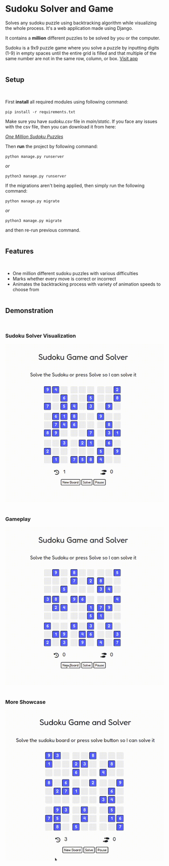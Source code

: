 # Sudoku Solver and Game
Solves any sudoku puzzle using backtracking algorithm while visualizing the whole process. It's a web application made using Django.


It contains a **million** different puzzles to be solved by you or the computer.

Sudoku is a 9x9 puzzle game where you solve a puzzle by inputting digits (1-9) in empty spaces until the entire grid is filled and that multiple of the same number are not in the same row, column, or box. [Visit app](https://sudokusolverandgame.herokuapp.com)
<br></br>
## Setup
<br>

 First **install** all required modules using following command:

`pip install -r requirements.txt `

Make sure you have *sudoku.csv* file in _main/static_. If you face any issues with the csv file, then you can download it from here:

<a href="https://www.kaggle.com/bryanpark/sudoku">*One Million Sudoku Puzzles*</a>

Then **run** the project by following command:

`python manage.py runserver`

*or*

`python3 manage.py runserver`

If the migrations aren't being applied, then simply run the following command:

`python manage.py migrate`

*or*

`python3 manage.py migrate`

and then re-run previous command.
<br></br>
## Features
<br>

- One million different sudoku puzzles with various difficulties
- Marks whether every move is correct or incorrect
- Animates the backtracking process with variety of animation speeds to choose from
<br></br>
## Demonstration
<br>

<h3>Sudoku Solver Visualization</h3>
<img src="./.github/general.gif" width="600" alt="Unable to load GIF">
<br></br>
<h3>Gameplay</h3>
<img src="./.github/gameplay.gif" width="600" alt="Unable to load GIF">
<br></br>
<h3>More Showcase</h3>
<img src="./.github/extra.gif" width="600" alt="Unable to load GIF">